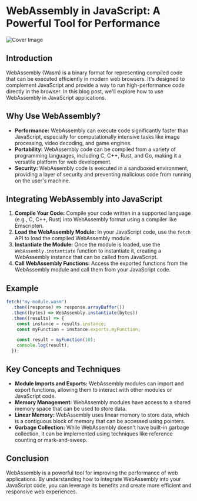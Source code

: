 # WebAssembly in JavaScript: A Powerful Tool for Performance

![Cover Image](https://images.pexels.com/photos/3665443/pexels-photo-3665443.jpeg?auto=compress&cs=tinysrgb&w=600)

## Introduction

WebAssembly (Wasm) is a binary format for representing compiled code that can be executed efficiently in modern web browsers. It's designed to complement JavaScript and provide a way to run high-performance code directly in the browser. In this blog post, we'll explore how to use WebAssembly in JavaScript applications.

## Why Use WebAssembly?

- **Performance:** WebAssembly can execute code significantly faster than JavaScript, especially for computationally intensive tasks like image processing, video decoding, and game engines.
- **Portability:** WebAssembly code can be compiled from a variety of programming languages, including C, C++, Rust, and Go, making it a versatile platform for web development.
- **Security:** WebAssembly code is executed in a sandboxed environment, providing a layer of security and preventing malicious code from running on the user's machine.

## Integrating WebAssembly into JavaScript

1. **Compile Your Code:** Compile your code written in a supported language (e.g., C, C++, Rust) into WebAssembly format using a compiler like Emscripten.
2. **Load the WebAssembly Module:** In your JavaScript code, use the `fetch` API to load the compiled WebAssembly module.
3. **Instantiate the Module:** Once the module is loaded, use the `WebAssembly.instantiate` function to instantiate it, creating a WebAssembly instance that can be called from JavaScript.
4. **Call WebAssembly Functions:** Access the exported functions from the WebAssembly module and call them from your JavaScript code.

## Example

```javascript
fetch("my-module.wasm")
  .then((response) => response.arrayBuffer())
  .then((bytes) => WebAssembly.instantiate(bytes))
  .then((results) => {
    const instance = results.instance;
    const myFunction = instance.exports.myFunction;

    const result = myFunction(10);
    console.log(result);
  });
```

## Key Concepts and Techniques

- **Module Imports and Exports:** WebAssembly modules can import and export functions, allowing them to interact with other modules or JavaScript code.
- **Memory Management:** WebAssembly modules have access to a shared memory space that can be used to store data.
- **Linear Memory:** WebAssembly uses linear memory to store data, which is a contiguous block of memory that can be accessed using pointers.
- **Garbage Collection:** While WebAssembly doesn't have built-in garbage collection, it can be implemented using techniques like reference counting or mark-and-sweep.

## Conclusion

WebAssembly is a powerful tool for improving the performance of web applications. By understanding how to integrate WebAssembly into your JavaScript code, you can leverage its benefits and create more efficient and responsive web experiences.

